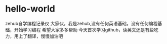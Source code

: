 # hello-world
zehub自学编程记录仪
大家伙，我是zehub,没有任何英语基础，没有任何编程基础，开始学习编程
希望大家多多帮助
今天首次学习github，读英文还是有些吃力，用上了翻译，慢慢加油吧
